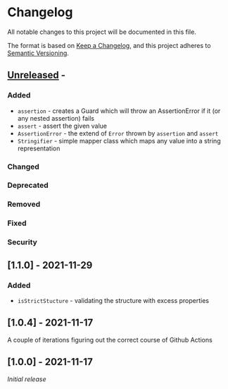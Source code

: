 # Changelog
All notable changes to this project will be documented in this file.

The format is based on [Keep a Changelog](https://keepachangelog.com/en/1.0.0/),
and this project adheres to [Semantic Versioning](https://semver.org/spec/v2.0.0.html).

## [Unreleased] -

### Added
- `assertion` - creates a Guard which will throw an AssertionError if it (or any nested assertion) fails
- `assert` - assert the given value
- `AssertionError` - the extend of `Error` thrown by `assertion` and `assert`
- `Stringifier` - simple mapper class which maps any value into a string representation

### Changed
### Deprecated
### Removed
### Fixed
### Security

## [1.1.0] - 2021-11-29

### Added
- `isStrictStucture` - validating the structure with excess properties

## [1.0.4] - 2021-11-17

A couple of iterations figuring out the correct course of Github Actions

## [1.0.0] - 2021-11-17

_Initial release_

[Unreleased]: https://github.com/konfirm/guards/compare/v1.0.0...HEAD
